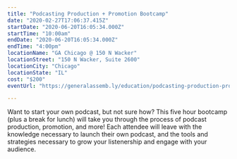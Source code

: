 ```yaml
---
title: "Podcasting Production + Promotion Bootcamp"
date: "2020-02-27T17:06:37.415Z"
startDate: "2020-06-20T16:05:34.000Z"
startTime: "10:00am"
endDate: "2020-06-20T16:05:34.000Z"
endTime: "4:00pm"
locationName: "GA Chicago @ 150 N Wacker"
locationStreet: "150 N Wacker, Suite 2600"
locationCity: "Chicago"
locationState: "IL"
cost: "$200"
eventUrl: "https://generalassemb.ly/education/podcasting-production-promotion-bootcamp/chicago/103055"

---
```


Want to start your own podcast, but not sure how? This five hour bootcamp (plus a break for lunch) will take you through the process of podcast production, promotion, and more! Each attendee will leave with the knowledge necessary to launch their own podcast, and the tools and strategies necessary to grow your listenership and engage with your audience.

